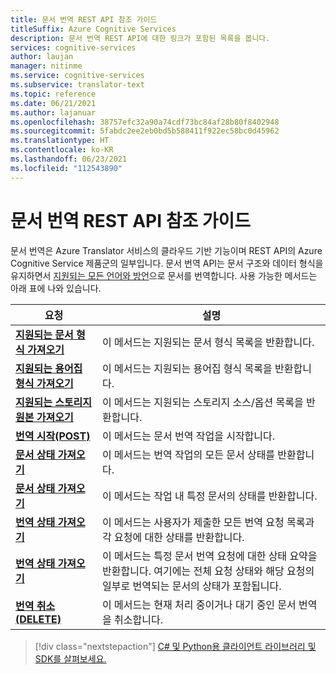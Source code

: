```yaml
---
title: 문서 번역 REST API 참조 가이드
titleSuffix: Azure Cognitive Services
description: 문서 번역 REST API에 대한 링크가 포함된 목록을 봅니다.
services: cognitive-services
author: laujan
manager: nitinme
ms.service: cognitive-services
ms.subservice: translator-text
ms.topic: reference
ms.date: 06/21/2021
ms.author: lajanuar
ms.openlocfilehash: 38757efc32a90a74cdf73bc84af28b80f8402948
ms.sourcegitcommit: 5fabdc2ee2eb0bd5b588411f922ec58bc0d45962
ms.translationtype: HT
ms.contentlocale: ko-KR
ms.lasthandoff: 06/23/2021
ms.locfileid: "112543890"
---
```

# <a name="document-translation-rest-api-reference-guide"></a>문서 번역 REST API 참조 가이드

문서 번역은 Azure Translator 서비스의 클라우드 기반 기능이며 REST API의 Azure Cognitive Service 제품군의 일부입니다. 문서 번역 API는 문서 구조와 데이터 형식을 유지하면서 [지원되는 모든 언어와 방언](../../language-support.md)으로 문서를 번역합니다. 사용 가능한 메서드는 아래 표에 나와 있습니다.

| 요청| 설명|
|---------|--------------|
| [**지원되는 문서 형식 가져오기**](get-supported-document-formats.md)| 이 메서드는 지원되는 문서 형식 목록을 반환합니다.|
|[**지원되는 용어집 형식 가져오기**](get-supported-glossary-formats.md)|이 메서드는 지원되는 용어집 형식 목록을 반환합니다.|
|[**지원되는 스토리지 원본 가져오기**](get-supported-storage-sources.md)| 이 메서드는 지원되는 스토리지 소스/옵션 목록을 반환합니다.|
|[**번역 시작(POST)** ](start-translation.md)|이 메서드는 문서 번역 작업을 시작합니다. |
|[**문서 상태 가져오기**](get-documents-status.md)|이 메서드는 번역 작업의 모든 문서 상태를 반환합니다.|
|[**문서 상태 가져오기**](get-document-status.md)| 이 메서드는 작업 내 특정 문서의 상태를 반환합니다. |
|[**번역 상태 가져오기**](get-translations-status.md)| 이 메서드는 사용자가 제출한 모든 번역 요청 목록과 각 요청에 대한 상태를 반환합니다.|
|[**번역 상태 가져오기**](get-translation-status.md) | 이 메서드는 특정 문서 번역 요청에 대한 상태 요약을 반환합니다. 여기에는 전체 요청 상태와 해당 요청의 일부로 번역되는 문서의 상태가 포함됩니다.|
|[**번역 취소(DELETE)** ](cancel-translation.md)| 이 메서드는 현재 처리 중이거나 대기 중인 문서 번역을 취소합니다. |

> [!div class="nextstepaction"]
> [C# 및 Python용 클라이언트 라이브러리 및 SDK를 살펴보세요.](../client-sdks.md)